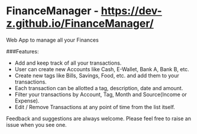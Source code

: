 # FinanceManager -  https://dev-z.github.io/FinanceManager/

Web App to manage all your Finances

###Features:

* Add and keep track of all your transactions.
* User can create new Accounts like Cash, E-Wallet, Bank A, Bank B, etc.
* Create new tags like Bills, Savings, Food, etc. and add them to your transactions.
* Each transaction can be allotted a tag, description, date and amount.
* Filter your transactions by Account, Tag, Month and Source(Income or Expense).
* Edit / Remove Transactions at any point of time from the list itself.

Feedback and suggestions are always welcome. Please feel free to raise an issue when you see one.
